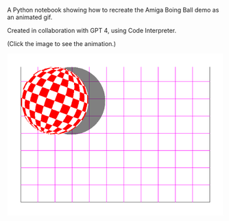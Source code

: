 A Python notebook showing how to recreate the Amiga Boing Ball demo as an animated gif.

Created in collaboration with GPT 4, using Code Interpreter.

(Click the image to see the animation.)

[![boing ball first frame](./boing_ball_first_frame.png)](./boing_ball.gif)
